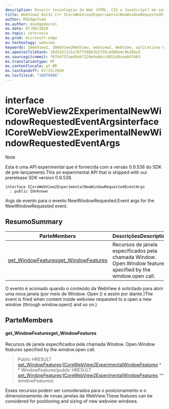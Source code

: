 ```yaml
---
description: Inserir tecnologias da Web (HTML, CSS e JavaScript) em seus aplicativos nativos com o controle WebView2 do Microsoft Edge
title: WebView2 Win32 C++ ICoreWebView2ExperimentalNewWindowRequestedEventArgs
author: MSEdgeTeam
ms.author: msedgedevrel
ms.date: 07/08/2020
ms.topic: reference
ms.prod: microsoft-edge
ms.technology: webview
keywords: IWebView2, IWebView2WebView, webview2, WebView, aplicativos Win32, Win32, Edge, ICoreWebView2, ICoreWebView2Controller, controle do navegador, HTML Edge, ICoreWebView2ExperimentalNewWindowRequestedEventArgs
ms.openlocfilehash: 39d52b1231e767739b63b3759cdd08e4c9b26be3
ms.sourcegitcommit: f6764f57aed9ab7229e4eb6cc8851d0cea667403
ms.translationtype: MT
ms.contentlocale: pt-BR
ms.lasthandoff: 07/15/2020
ms.locfileid: "10879986"
---
```

# <span data-ttu-id="452cc-104">interface ICoreWebView2ExperimentalNewWindowRequestedEventArgs</span><span class="sxs-lookup"><span data-stu-id="452cc-104">interface ICoreWebView2ExperimentalNewWindowRequestedEventArgs</span></span> 

> [!NOTE]
> <span data-ttu-id="452cc-105">Esta é uma API experimental que é fornecida com a versão 0.9.538 do SDK de pré-lançamento.</span><span class="sxs-lookup"><span data-stu-id="452cc-105">This an experimental API that is shipped with our prerelease SDK version 0.9.538.</span></span>

```
interface ICoreWebView2ExperimentalNewWindowRequestedEventArgs
  : public IUnknown
```

<span data-ttu-id="452cc-106">Args de evento para o evento NewWindowRequested.</span><span class="sxs-lookup"><span data-stu-id="452cc-106">Event args for the NewWindowRequested event.</span></span>

## <span data-ttu-id="452cc-107">Resumo</span><span class="sxs-lookup"><span data-stu-id="452cc-107">Summary</span></span>

 <span data-ttu-id="452cc-108">Parte</span><span class="sxs-lookup"><span data-stu-id="452cc-108">Members</span></span>                        | <span data-ttu-id="452cc-109">Descrições</span><span class="sxs-lookup"><span data-stu-id="452cc-109">Descriptions</span></span>
--------------------------------|---------------------------------------------
[<span data-ttu-id="452cc-110">get_WindowFeatures</span><span class="sxs-lookup"><span data-stu-id="452cc-110">get_WindowFeatures</span></span>](#get_windowfeatures) | <span data-ttu-id="452cc-111">Recursos de janela especificados pela chamada Window. Open.</span><span class="sxs-lookup"><span data-stu-id="452cc-111">Window features specified by the window.open call.</span></span>

<span data-ttu-id="452cc-112">O evento é acionado quando o conteúdo da WebView é solicitado para abrir uma nova janela (por meio de Window. Open () e assim por diante.)</span><span class="sxs-lookup"><span data-stu-id="452cc-112">The event is fired when content inside webview requested to a open a new window (through window.open() and so on.)</span></span>

## <span data-ttu-id="452cc-113">Parte</span><span class="sxs-lookup"><span data-stu-id="452cc-113">Members</span></span>

#### <span data-ttu-id="452cc-114">get_WindowFeatures</span><span class="sxs-lookup"><span data-stu-id="452cc-114">get_WindowFeatures</span></span> 

<span data-ttu-id="452cc-115">Recursos de janela especificados pela chamada Window. Open.</span><span class="sxs-lookup"><span data-stu-id="452cc-115">Window features specified by the window.open call.</span></span>

> <span data-ttu-id="452cc-116">Public HRESULT [get_WindowFeatures](#get_windowfeatures)([ICoreWebView2ExperimentalWindowFeatures](icorewebview2experimentalwindowfeatures.md) \* \* WindowFeatures)</span><span class="sxs-lookup"><span data-stu-id="452cc-116">public HRESULT [get_WindowFeatures](#get_windowfeatures)([ICoreWebView2ExperimentalWindowFeatures](icorewebview2experimentalwindowfeatures.md) \*\* windowFeatures)</span></span>

<span data-ttu-id="452cc-117">Esses recursos podem ser considerados para o posicionamento e o dimensionamento de novas janelas da WebView.</span><span class="sxs-lookup"><span data-stu-id="452cc-117">These features can be considered for positioning and sizing of new webview windows.</span></span>

